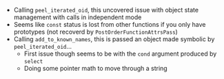 * Calling `peel_iterated_oid`, this uncovered issue with object state management
  with calls in independent mode
* Seems like `const` status is lost from other functions if you only have
  prototypes (not recoverd by `PostOrderFunctionAttrsPass`)
* Calling `add_to_known_names`, this is passed an object made symbolic by
  `peel_iterated_oid`...
  * First issue though seems to be with the `cond` argument produced by `select`
  * Doing some pointer math to move through a string
